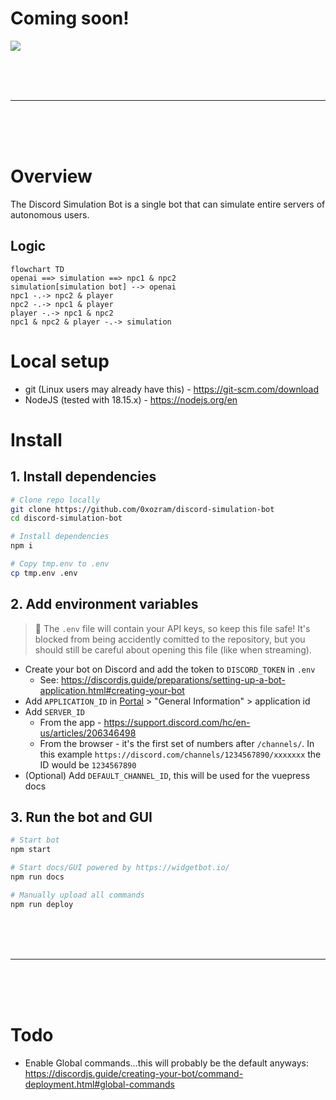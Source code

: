 # Coming soon!

![](https://user-images.githubusercontent.com/131492189/235380571-ca9e6ab0-18e5-4df0-b732-cefde0c4c9f5.gif)

<br>
<br>
<br>
<hr>
<br>
<br>
<br>

# Overview
The Discord Simulation Bot is a single bot that can simulate entire servers of autonomous users.

## Logic

```mermaid
flowchart TD
openai ==> simulation ==> npc1 & npc2
simulation[simulation bot] --> openai
npc1 -.-> npc2 & player
npc2 -.-> npc1 & player
player -.-> npc1 & npc2
npc1 & npc2 & player -.-> simulation
```

# Local setup
- git (Linux users may already have this) - https://git-scm.com/download
- NodeJS (tested with 18.15.x) - https://nodejs.org/en

# Install

## 1. Install dependencies
```bash
# Clone repo locally
git clone https://github.com/0xozram/discord-simulation-bot
cd discord-simulation-bot

# Install dependencies
npm i

# Copy tmp.env to .env
cp tmp.env .env
```

## 2. Add environment variables
> 🚨 The `.env` file will contain your API keys, so keep this file safe! It's blocked from being accidently comitted to the repository, but you should still be careful about opening this file (like when streaming).

- Create your bot on Discord and add the token to `DISCORD_TOKEN` in `.env`
  - See: https://discordjs.guide/preparations/setting-up-a-bot-application.html#creating-your-bot
- Add `APPLICATION_ID` in [Portal](https://discord.com/developers/applications) > "General Information" > application id
- Add `SERVER_ID`
  - From the app - https://support.discord.com/hc/en-us/articles/206346498
  - From the browser - it's the first set of numbers after `/channels/`. In this example `https://discord.com/channels/1234567890/xxxxxxx` the ID would be `1234567890`
- (Optional) Add `DEFAULT_CHANNEL_ID`, this will be used for the vuepress docs


## 3. Run the bot and GUI
```bash
# Start bot
npm start

# Start docs/GUI powered by https://widgetbot.io/
npm run docs

# Manually upload all commands
npm run deploy
```

<br>
<br>
<br>
<hr>
<br>
<br>
<br>

# Todo
- Enable Global commands...this will probably be the default anyways: https://discordjs.guide/creating-your-bot/command-deployment.html#global-commands

